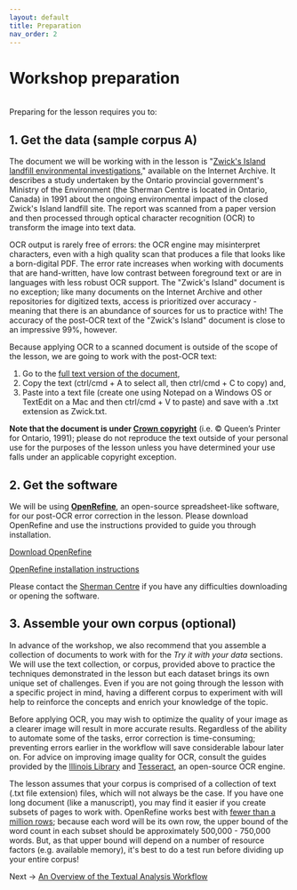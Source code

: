 ```yaml
---
layout: default
title: Preparation
nav_order: 2
---
```



# Workshop preparation 
<br />
Preparing for the lesson requires you to:

## 1. Get the data (sample corpus A)
The document we will be working with in the lesson is "[Zwick's Island landfill environmental investigations](https://archive.org/details/zwicksislandland00ontauoft/page/12/mode/2up)," available on the Internet Archive. It describes a study undertaken by the Ontario provincial government's Ministry of the Environment (the Sherman Centre is located in Ontario, Canada) in 1991 about the ongoing environmental impact of the closed Zwick's Island landfill site.<!--The landfill site is a source of contaminants Bay of Quinte, including Tyendinaga Mohawk Territory.--> The report was scanned from a paper version and then processed through optical character recognition (OCR) to transform the image into text data. <!-- If you would like to read more about how OCR works, read …. -->

OCR output is rarely free of errors: the OCR engine may misinterpret characters, even with a high quality scan that produces a file that looks like a born-digital PDF.  The error rate increases when working with documents that are hand-written, have low contrast between foreground text or are in languages with less robust OCR support.<!-- (read more at [behind the interface])--> The "Zwick's Island" document is no exception; like many documents on the Internet Archive and other repositories for digitized texts, access is prioritized over accuracy - meaning that there is an abundance of sources for us to practice with! The accuracy of the post-OCR text of the "Zwick's Island" document is close to an impressive 99%, however. 

Because applying OCR to a scanned document is outside of the scope of the lesson, we are going to work with the post-OCR text: 

1. Go to the [full text version of the document](https://archive.org/stream/zwicksislandland00ontauoft/zwicksislandland00ontauoft_djvu.txt), 
2. Copy the text (ctrl/cmd + A to select all, then ctrl/cmd + C to copy) and,
3. Paste into a text file (create one using Notepad on a Windows OS or TextEdit on a Mac and then ctrl/cmd + V to paste) and save with a .txt extension as Zwick.txt.

**Note that the document is under [Crown copyright](https://www.ontario.ca/page/copyright-information-c-queens-printer-ontario)** (i.e. © Queen’s Printer for Ontario,  1991); please do not reproduce the text outside of your personal use for the purposes of the lesson unless you have determined your use falls under an applicable copyright exception.

## 2. Get the software
We will be using [**OpenRefine**](https://www.openrefine.org/), an open-source spreadsheet-like software, for our post-OCR error correction in the lesson. Please download OpenRefine and use the instructions provided to guide you through installation.

   [Download OpenRefine](https://openrefine.org/download.html)

   [OpenRefine installation instructions](https://docs.openrefine.org/manual/installing)

Please contact the [Sherman Centre](mailto:scds@mcmaster.ca) if you have any difficulties downloading or opening the software.

## 3. Assemble your own corpus (optional)
In advance of the workshop, we also recommend that you assemble a collection of documents to work with for the *Try it with your data* sections. We will use the text collection, or corpus, provided above to practice the techniques demonstrated in the lesson but each dataset brings its own unique set of challenges. Even if you are not going through the lesson with a specific project in mind, having a different corpus to experiment with will help to reinforce the concepts and enrich your knowledge of the topic.

Before applying OCR, you may wish to optimize the quality of your image as a clearer image will result in more accurate results. Regardless of the ability to automate some of the tasks, error correction is time-consuming; preventing errors earlier in the workflow will save considerable labour later on. For advice on improving image quality for OCR, consult the guides provided by the [Illinois Library](https://guides.library.illinois.edu/OCR/bestpractices) and [Tesseract](https://tesseract-ocr.github.io/tessdoc/ImproveQuality.html), an open-source OCR engine.

The lesson assumes that your corpus is comprised of a collection of text (.txt file extension) files, which will not always be the case. If you have one long document (like a manuscript), you may find it easier if you create subsets of pages to work with. OpenRefine works best with [fewer than a million rows](https://groups.google.com/g/openrefine/c/-loChQe4CNg/m/eroRAq9_BwAJ); because each word will be its own row, the upper bound of the word count in each subset should be approximately 500,000 - 750,000 words. But, as that upper bound will depend on a number of resource factors (e.g. available memory), it's best to do a test run before dividing up your entire corpus!

Next -> [An Overview of the Textual Analysis Workflow](overview.html)
